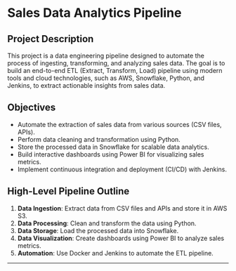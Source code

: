 # Sales Data Analytics Pipeline

## Project Description
This project is a data engineering pipeline designed to automate the process of ingesting, transforming, and analyzing sales data. The goal is to build an end-to-end ETL (Extract, Transform, Load) pipeline using modern tools and cloud technologies, such as AWS, Snowflake, Python, and Jenkins, to extract actionable insights from sales data.

## Objectives
- Automate the extraction of sales data from various sources (CSV files, APIs).
- Perform data cleaning and transformation using Python.
- Store the processed data in Snowflake for scalable data analytics.
- Build interactive dashboards using Power BI for visualizing sales metrics.
- Implement continuous integration and deployment (CI/CD) with Jenkins.

## High-Level Pipeline Outline
1. **Data Ingestion**: Extract data from CSV files and APIs and store it in AWS S3.
2. **Data Processing**: Clean and transform the data using Python.
3. **Data Storage**: Load the processed data into Snowflake.
4. **Data Visualization**: Create dashboards using Power BI to analyze sales metrics.
5. **Automation**: Use Docker and Jenkins to automate the ETL pipeline.

---

